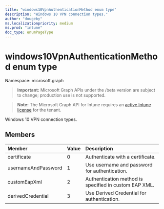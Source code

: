 ```yaml
---
title: "windows10VpnAuthenticationMethod enum type"
description: "Windows 10 VPN connection types."
author: "dougeby"
ms.localizationpriority: medium
ms.prod: "intune"
doc_type: enumPageType
---
```


# windows10VpnAuthenticationMethod enum type

Namespace: microsoft.graph

> **Important:** Microsoft Graph APIs under the /beta version are subject to change; production use is not supported.

> **Note:** The Microsoft Graph API for Intune requires an [active Intune license](https://go.microsoft.com/fwlink/?linkid=839381) for the tenant.

Windows 10 VPN connection types.

## Members
|Member|Value|Description|
|:---|:---|:---|
|certificate|0|Authenticate with a certificate.|
|usernameAndPassword|1|Use username and password for authentication.|
|customEapXml|2|Authentication method is specified in custom EAP XML.|
|derivedCredential|3|Use Derived Credential for authentication.|



